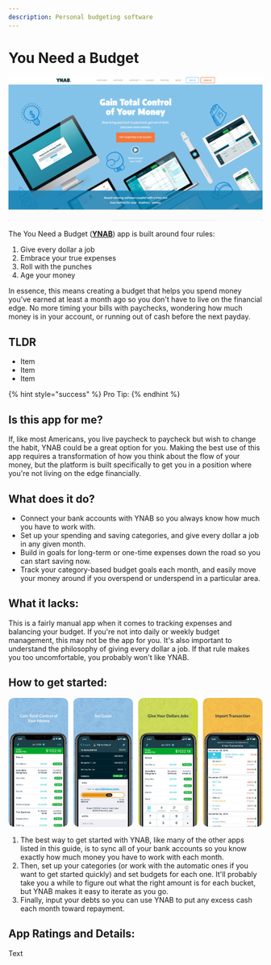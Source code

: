 ```yaml
---
description: Personal budgeting software
---
```


# You Need a Budget

![YNAB Website](../.gitbook/assets/ynab-web.png)

The You Need a Budget \([**YNAB**](https://www.youneedabudget.com/)\) app is built around four rules:

1. Give every dollar a job
2. Embrace your true expenses
3. Roll with the punches
4. Age your money

In essence, this means creating a budget that helps you spend money you've earned at least a month ago so you don't have to live on the financial edge. No more timing your bills with paychecks, wondering how much money is in your account, or running out of cash before the next payday.

## TLDR

* Item
* Item
* Item

{% hint style="success" %}
Pro Tip:
{% endhint %}

## Is this app for me?

If, like most Americans, you live paycheck to paycheck but wish to change the habit, YNAB could be a great option for you. Making the best use of this app requires a transformation of how you think about the flow of your money, but the platform is built specifically to get you in a position where you're not living on the edge financially.

## What does it do?

* Connect your bank accounts with YNAB so you always know how much you have to work with.
* Set up your spending and saving categories, and give every dollar a job in any given month.
* Build in goals for long-term or one-time expenses down the road so you can start saving now.
* Track your category-based budget goals each month, and easily move your money around if you overspend or underspend in a particular area.

## What it lacks:

This is a fairly manual app when it comes to tracking expenses and balancing your budget. If you're not into daily or weekly budget management, this may not be the app for you. It's also important to understand the philosophy of giving every dollar a job. If that rule makes you too uncomfortable, you probably won't like YNAB.

## How to get started:

![YNAB App](images/ynab-app.png)

1. The best way to get started with YNAB, like many of the other apps listed in this guide, is to sync all of your bank accounts so you know exactly how much money you have to work with each month.
2. Then, set up your categories \(or work with the automatic ones if you want to get started quickly\) and set budgets for each one. It'll probably take you a while to figure out what the right amount is for each bucket, but YNAB makes it easy to iterate as you go.
3. Finally, input your debts so you can use YNAB to put any excess cash each month toward repayment.

## App Ratings and Details:

Text
